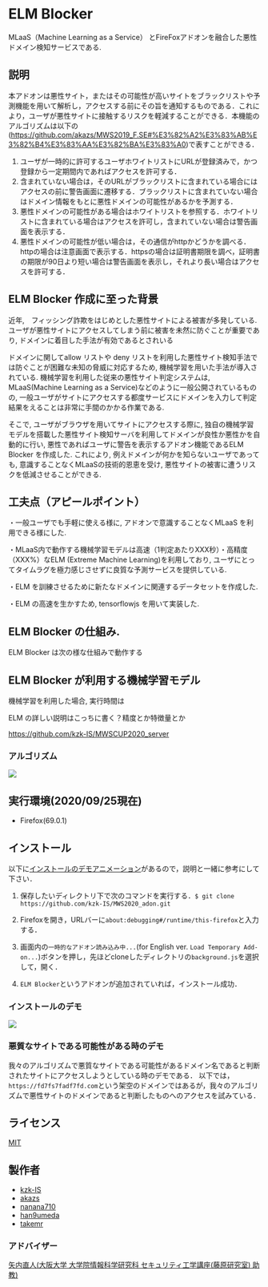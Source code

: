 # ELM Blocker 

MLaaS（Machine Learning as a Service） とFireFoxアドオンを融合した悪性ドメイン検知サービスである.

## 説明
本アドオンは悪性サイト，またはその可能性が高いサイトをブラックリストや予測機能を用いて解析し，アクセスする前にその旨を通知するものである．これにより，ユーザが悪性サイトに接触するリスクを軽減することができる．本機能のアルゴリズムは以下の(https://github.com/akazs/MWS2019_F.SE#%E3%82%A2%E3%83%AB%E3%82%B4%E3%83%AA%E3%82%BA%E3%83%A0)で表すことができる．

1. ユーザが一時的に許可するユーザホワイトリストにURLが登録済みで，かつ登録から一定期間内であればアクセスを許可する．
1. 含まれていない場合は，そのURLがブラックリストに含まれている場合にはアクセスの前に警告画面に遷移する．ブラックリストに含まれていない場合はドメイン情報をもとに悪性ドメインの可能性があるかを予測する．
1. 悪性ドメインの可能性がある場合はホワイトリストを参照する．ホワイトリストに含まれている場合はアクセスを許可し，含まれていない場合は警告画面を表示する．
1. 悪性ドメインの可能性が低い場合は，その通信がhttpかどうかを調べる．httpの場合は注意画面で表示する．httpsの場合は証明書期限を調べ，証明書の期限が90日より短い場合は警告画面を表示し，それより長い場合はアクセスを許可する．


## ELM Blocker 作成に至った背景

近年,　フィッシング詐欺をはじめとした悪性サイトによる被害が多発している. ユーザが悪性サイトにアクセスしてしまう前に被害を未然に防ぐことが重要であり, ドメインに着目した手法が有効であるとされいる

ドメインに関してallow リストや deny リストを利用した悪性サイト検知手法では防ぐことが困難な未知の脅威に対応するため, 機械学習を用いた手法が導入されている. 機械学習を利用した従来の悪性サイト判定システムは, MLaaS(Machine Learning as a Service)などのように一般公開されているものの, 一般ユーザがサイトにアクセスする都度サービスにドメインを入力して判定結果をえることは非常に手間のかかる作業である. 

そこで, ユーザがブラウザを用いてサイトにアクセスする際に, 独自の機械学習モデルを搭載した悪性サイト検知サーバを利用してドメインが良性か悪性かを自動的に行い, 悪性であればユーザに警告を表示するアドオン機能であるELM Blocker を作成した. これにより, 例えドメインが何かを知らないユーザであっても, 意識することなくMLaaSの技術的恩恵を受け, 悪性サイトの被害に遭うリスクを低減させることができる. 

## 工夫点（アピールポイント）

・一般ユーザでも手軽に使える様に, アドオンで意識することなくMLaaS を利用できる様にした.

・MLaaS内で動作する機械学習モデルは高速（1判定あたりXXX秒）・高精度（XXX%）なELM (Extreme Machine Learning)を利用しており, ユーザにとってタイムラグを極力感じさせずに良質な予測サービスを提供している.

  ・ELM を訓練させるために新たなドメインに関連するデータセットを作成した.

  ・ELM の高速を生かすため, tensorflowjs を用いて実装した.

## ELM Blocker の仕組み.

ELM Blocker は次の様な仕組みで動作する



## ELM Blocker が利用する機械学習モデル

機械学習を利用した場合, 実行時間は

ELM の詳しい説明はこっちに書く？精度とか特徴量とか

https://github.com/kzk-IS/MWSCUP2020_server





### アルゴリズム
![][algorithm]

[algorithm]:https://github.com/akazs/MWS2019_F.SE/blob/master/algorithm.png

## 実行環境(2020/09/25現在)

- Firefox(69.0.1)

## インストール

以下に[インストールのデモアニメーション](https://github.com/akazs/MWS2019_F.SE#%E3%82%A4%E3%83%B3%E3%82%B9%E3%83%88%E3%83%BC%E3%83%AB%E3%81%AE%E3%83%87%E3%83%A2)があるので，説明と一緒に参考にして下さい．

1. 保存したいディレクトリ下で次のコマンドを実行する．`$ git clone https://github.com/kzk-IS/MWS2020_adon.git`

1. Firefoxを開き，URLバーに`about:debugging#/runtime/this-firefox`と入力する．

1. 画面内の`一時的なアドオン読み込み中...`(for English ver. `Load Temporary Add-on...`)ボタンを押し，先ほどcloneしたディレクトリの`background.js`を選択して，開く．

1. `ELM Blocker`というアドオンが追加されていれば，インストール成功．

### インストールのデモ
![][install_demo]

[install_demo]:https://github.com/kzk-IS/MWS2020_adon/blob/master/install_demo.gif

### 悪質なサイトである可能性がある時のデモ

我々のアルゴリズムで悪質なサイトである可能性があるドメイン名であると判断されたサイトにアクセスしようとしている時のデモである．
以下では，`https://fd7fs7fadf7fd.com`という架空のドメインではあるが，我々のアルゴリズムで悪性サイトのドメインであると判断したものへのアクセスを試みている．


## ライセンス

[MIT](https://github.com/tcnksm/tool/blob/master/LICENCE)

## 製作者

- [kzk-IS](https://github.com/kzk-IS)
- [akazs](https://github.com/akazs)
- [nanana710](https://github.com/nanana710)
- [han9umeda](https://github.com/han9umeda)
- [takemr](https://github.com/takemr)

### アドバイザー

[矢内直人(大阪大学 大学院情報科学研究科 セキュリティ工学講座(藤原研究室) 助教)](http://www-infosec.ist.osaka-u.ac.jp/~yanai/)
